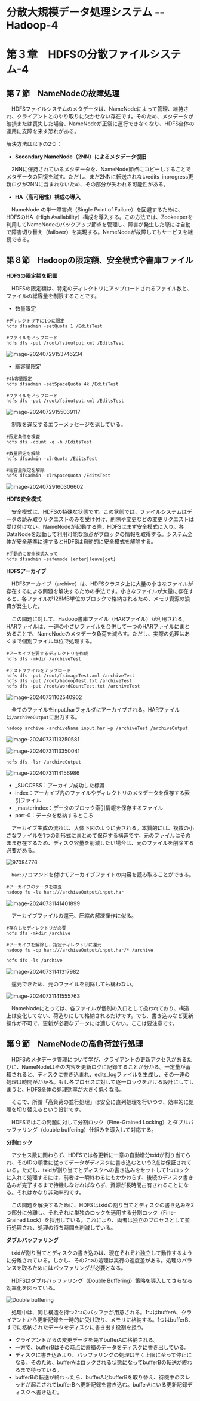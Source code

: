 # 分散大規模データ処理システム -- Hadoop-4

# 第３章　HDFSの分散ファイルシステム-4

## 第７節　NameNodeの故障処理

　HDFSファイルシステムのメタデータは、NameNodeによって管理、維持され、クライアントとのやり取りに欠かせない存在です。そのため、メタデータが破損または喪失した場合、NameNodeが正常に運行できなくなり、HDFS全体の運用に支障を来す恐れがある。

解決方法は以下の2つ：

- **Secondary NameNode（2NN）によるメタデータ復旧**

　2NNに保持されているメタデータを、NameNode節点にコピーしすることでメタデータの回復を試す。ただし、まだ2NNに転送されないedits_inprogress更新ログが2NNに含まれないため、その部分が失われる可能性がある。

- **HA（高可用性）構成の導入**

　NameNode の単一障害点（Single Point of Failure）を回避するために、HDFSのHA（High Availability）構成を導入する。この方法では、Zookeeperを利用してNameNodeのバックアップ節点を管理し、障害が発生した際には自動で障害切り替え（failover）を実現する。NameNodeが故障してもサービスを継続できる。

## 第８節　Hadoopの限定額、安全模式や書庫ファイル

**HDFSの限定額を配置**

　HDFSの限定額は、特定のディレクトリにアップロードされるファイル数と、ファイルの総容量を制限することです。

- 数量限定

```
#ディレクトリ下に1つに限定
hdfs dfsadmin -setQuota 1 /EditsTest

#ファイルをアップロード
hdfs dfs -put /root/fsioutput.xml /EditsTest
```

![image-20240729153746234](D:\OneDrive\picture\Typora\BigData\Hadoop\image-20240729153746234.png)

- 総容量限定

```
#4k容量限定
hdfs dfsadmin -setSpaceQuota 4k /EditsTest

#ファイルをアップロード
hdfs dfs -put /root/fsioutput.xml /EditsTest
```

![image-20240729155039117](D:\OneDrive\picture\Typora\BigData\Hadoop\image-20240729155039117.png)

　制限を違反するエラーメッセージを返している。

```
#限定条件を検査
hdfs dfs -count -q -h /EditsTest

#数量限定を解除
hdfs dfsadmin -clrQuota /EditsTest

#総容量限定を解除
hdfs dfsadmin -clrSpaceQuota /EditsTest
```

![image-20240729160306602](D:\OneDrive\picture\Typora\BigData\Hadoop\image-20240729160306602.png)

**HDFS安全模式**

　安全模式は、HDFSの特殊な状態です。この状態では、ファイルシステムはデータの読み取りリクエストのみを受け付け、削除や変更などの変更リクエストは受け付けない。NameNodeが起動する際、HDFSはまず安全模式に入り。各DataNodeを起動して利用可能な節点がブロックの情報を取得する。システム全体が安全基準に達するとHDFSは自動的に安全模式を解除する。

```
#手動的に安全模式入って
hdfs dfsadmin -safemode [enter|leave|get]
```

**HDFSアーカイブ**

　HDFSアーカイブ（archive）は、HDFSクラスタ上に大量の小さなファイルが存在するによる問題を解決するための手法です。小さなファイルが大量に存在すると、各ファイルが128MB単位のブロックで格納されるため、メモリ資源の浪費が発生した。

　この問題に対して、Hadoop書庫ファイル（HARファイル）が利用される。HARファイルは、一連の小さいファイルを合併して一つのHARファイルにまとめることで、NameNodeのメタデータ負荷を減らす。ただし、実際の処理はあくまで個別ファイル単位で処理する。

```
#アーカイブを要するディレクトリを作成
hdfs dfs -mkdir /archiveTest

#テストファイルをアップロード
hdfs dfs -put /root/fsimageTest.xml /archiveTest
hdfs dfs -put /root/hadoopTest.txt /archiveTest
hdfs dfs -put /root/wordCountTest.txt /archiveTest
```

![image-20240731102540902](D:\OneDrive\picture\Typora\BigData\Hadoop\image-20240731102540902.png)

　全てのファイルをinput.harフォルダにアーカイブされる。HARファイルは`/archiveOutput`に出力する。

```
hadoop archive -archiveName input.har –p /archiveTest /archiveOutput
```

![image-20240731113250581](D:\OneDrive\picture\Typora\BigData\Hadoop\image-20240731113250581.png)

![image-20240731113350041](D:\OneDrive\picture\Typora\BigData\Hadoop\image-20240731113350041.png)

```
hdfs dfs -lsr /archiveOutput
```

![image-20240731114156986](D:\OneDrive\picture\Typora\BigData\Hadoop\image-20240731114156986.png)

- _SUCCESS：アーカイブ成功した標識
- index：アーカイブ内のファイルやディレクトリのメタデータを保存する索引ファイル
- _masterindex：データのブロック索引情報を保存するファイル
- part-0：データを格納するところ

　アーカイブ生成の流れは、大体下図のように表される。本質的には、複数の小さなファイルを1つの別形式にまとめて保存する構造です。元のファイルはそのまま存在するため、ディスク容量を削減したい場合は、元のファイルを削除する必要がある。

![97084776](D:\OneDrive\picture\Typora\BigData\Hadoop\97084776.png)

　`har://`コマンドを付けてアーカイブファイトの内容を読み取ることができる。

```
#アーカイブのデータを検査
hadoop fs -ls har:///archiveOutput/input.har
```

![image-20240731141401899](D:\OneDrive\picture\Typora\BigData\Hadoop\image-20240731141401899.png)

　アーカイブファイルの還元、圧縮の解凍操作に似る。

```
#存在したディレクトリが必要
hdfs dfs -mkdir /archive

#アーカイブを解除し、指定ディレクトリに還元
hadoop fs -cp har:///archiveOutput/input.har/* /archive

hdfs dfs -ls /archive
```

![image-20240731141317982](D:\OneDrive\picture\Typora\BigData\Hadoop\image-20240731141317982.png)

　還元できため、元のファイルを削除しても構わない。

![image-20240731141555763](D:\OneDrive\picture\Typora\BigData\Hadoop\image-20240731141555763.png)

　NameNodeにとっては、各ファイルが個別の入口として扱われており、構造上は変化してない、荷造りにして格納されるだけです。でも、書き込みなど更新操作が不可で、更新が必要なデータには適してない。ここは要注意です。

## 第９節　NameNodeの高負荷並行処理

　HDFSのメタデータ管理について学び、クライアントの更新アクセスがあるたびに、NameNodeはその内容を更新ログに記録することが分かる。一定量が蓄積されると、ディスクに書き込まれ、edits_logファイルを生成し、その一連の処理は時間がかかる。もし各プロセスに対して逐一ロックをかける設計にしてしまうと、HDFS全体の処理効率が大きく低くなる。

　そこで、所謂「高負荷の並行処理」は安全に直列処理を行いつつ、効率的に処理を切り替えるという設計です。

　HDFSではこの問題に対して分割ロック（Fine-Grained Locking）とダブルバッファリング（double buffering）仕組みを導入して対応する。

**分割ロック**

　アクセス数に関わらず、HDFSでは各更新に一意の自動増分txidが割り当てられ、そのIDの順番に従ってデータがディスクに書き込むという2点は保証されている。ただし、txidが割り当てとディスクへの書き込みをセットして1つロックに入れて処理するには、前者は一瞬終わるにもかかわらず、後続のディスク書き込みが完了するまで待機しなければならず、資源が長時間占有されることになる。それはかなり非効率的です。

　この問題を解決するために、HDFSはtxidの割り当てとディスクの書き込みを2つ部分に分離し、それぞれに単独のロックを適用する分割ロック（Fine-Grained Lock）を採用している。これにより、両者は独立のプロセスとして並行処理され、処理の待ち時間を削減している。

**ダブルバッファリング**

　txidが割り当てとディスクの書き込みは、現在それぞれ独立して動作するように分離されている。しかし、その2つの処理は実行の速度差がある。処理のバランスを取るためにはバッファリングが必要となる。

　HDFSはダブルバッファリング（Double Buffering）策略を導入してさらなる効率化を図っている。

![Double buffering](D:\OneDrive\picture\Typora\BigData\Hadoop\Double_buffering.png)

　処理中は、同じ構造を持つ2つのバッファが用意される。1つはbufferA、クライアントから更新記録を一時的に受け取り、メモリに格納する。1つはbufferB、すでに格納されたデータをディスクに書き出す役割を担う。

- クライアントからの変更データを先ずbufferAに格納される。
- 一方で、bufferBはその時点に蓄積のデータをディスクに書き出している。
- ディスクに書き込みより、バッファリングの処理は早く上限に至って停止になる。そのため、bufferAはロックされる状態になってbufferBの転送が終わるまで待っている。
- bufferBの転送が終わったら、bufferAとbufferBを取り替え、待機中のスレッドが起こされてbufferBへ更新記録を書き込む。bufferAにいる更新記録ディスクへ書き込む。

　
